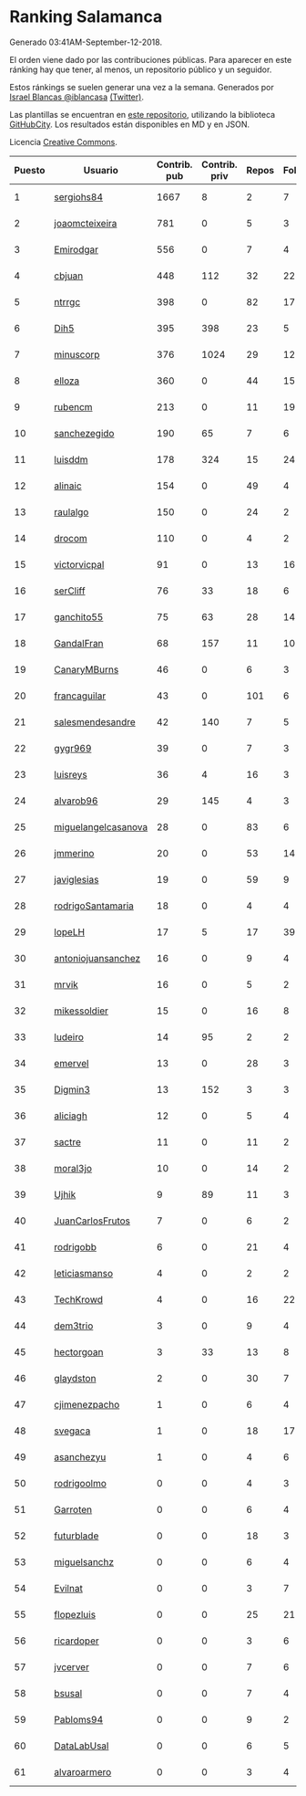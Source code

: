 # Ranking Salamanca

Generado 03:41AM-September-12-2018.

El orden viene dado por las contribuciones públicas. Para aparecer en este ránking hay que tener, al menos, un repositorio público y un seguidor.

Estos ránkings se suelen generar una vez a la semana. Generados por [Israel Blancas @iblancasa](https://github.com/iblancasa/) [(Twitter)](https://twitter.com/iblancasa).

Las plantillas se encuentran en [este repositorio](https://github.com/iblancasa/GH-Spanish-Ranking), utilizando la biblioteca [GitHubCity](https://github.com/iblancasa/GitHubCity). Los resultados están disponibles en MD y en JSON.

Licencia [Creative Commons](https://creativecommons.org/licenses/by/4.0/).

| Puesto   |  Usuario  | Contrib. pub | Contrib. priv |Repos| Followers | Desde |  Avatar  |
|----------|-----------|--------------|---------------|-----|-----------|-------|----------|
|1|[sergiohs84](https://github.com/sergiohs84)|1667|8|2|7|2015-03-28|![sergiohs84]()|
|2|[joaomcteixeira](https://github.com/joaomcteixeira)|781|0|5|3|2012-11-27|![joaomcteixeira]()|
|3|[Emirodgar](https://github.com/Emirodgar)|556|0|7|4|2013-04-30|![Emirodgar]()|
|4|[cbjuan](https://github.com/cbjuan)|448|112|32|22|2012-12-01|![cbjuan]()|
|5|[ntrrgc](https://github.com/ntrrgc)|398|0|82|17|2011-08-24|![ntrrgc]()|
|6|[Dih5](https://github.com/Dih5)|395|398|23|5|2015-04-22|![Dih5]()|
|7|[minuscorp](https://github.com/minuscorp)|376|1024|29|12|2013-03-09|![minuscorp]()|
|8|[elloza](https://github.com/elloza)|360|0|44|15|2015-02-24|![elloza]()|
|9|[rubencm](https://github.com/rubencm)|213|0|11|19|2011-06-29|![rubencm]()|
|10|[sanchezegido](https://github.com/sanchezegido)|190|65|7|6|2015-11-08|![sanchezegido]()|
|11|[luisddm](https://github.com/luisddm)|178|324|15|24|2012-12-06|![luisddm]()|
|12|[alinaic](https://github.com/alinaic)|154|0|49|4|2018-03-16|![alinaic]()|
|13|[raulalgo](https://github.com/raulalgo)|150|0|24|2|2014-07-03|![raulalgo]()|
|14|[drocom](https://github.com/drocom)|110|0|4|2|2017-10-05|![drocom]()|
|15|[victorvicpal](https://github.com/victorvicpal)|91|0|13|16|2014-12-02|![victorvicpal]()|
|16|[serCliff](https://github.com/serCliff)|76|33|18|6|2015-07-27|![serCliff]()|
|17|[ganchito55](https://github.com/ganchito55)|75|63|28|14|2013-06-17|![ganchito55]()|
|18|[GandalFran](https://github.com/GandalFran)|68|157|11|10|2017-07-07|![GandalFran]()|
|19|[CanaryMBurns](https://github.com/CanaryMBurns)|46|0|6|3|2015-11-07|![CanaryMBurns]()|
|20|[francaguilar](https://github.com/francaguilar)|43|0|101|6|2015-03-19|![francaguilar]()|
|21|[salesmendesandre](https://github.com/salesmendesandre)|42|140|7|5|2016-04-03|![salesmendesandre]()|
|22|[gygr969](https://github.com/gygr969)|39|0|7|3|2015-11-14|![gygr969]()|
|23|[luisreys](https://github.com/luisreys)|36|4|16|3|2015-11-18|![luisreys]()|
|24|[alvarob96](https://github.com/alvarob96)|29|145|4|3|2018-02-23|![alvarob96]()|
|25|[miguelangelcasanova](https://github.com/miguelangelcasanova)|28|0|83|6|2011-04-02|![miguelangelcasanova]()|
|26|[jmmerino](https://github.com/jmmerino)|20|0|53|14|2011-10-26|![jmmerino]()|
|27|[javiglesias](https://github.com/javiglesias)|19|0|59|9|2014-10-06|![javiglesias]()|
|28|[rodrigoSantamaria](https://github.com/rodrigoSantamaria)|18|0|4|4|2012-04-02|![rodrigoSantamaria]()|
|29|[lopeLH](https://github.com/lopeLH)|17|5|17|39|2014-04-29|![lopeLH]()|
|30|[antoniojuansanchez](https://github.com/antoniojuansanchez)|16|0|9|4|2013-10-01|![antoniojuansanchez]()|
|31|[mrvik](https://github.com/mrvik)|16|0|5|2|2016-04-23|![mrvik]()|
|32|[mikessoldier](https://github.com/mikessoldier)|15|0|16|8|2013-10-23|![mikessoldier]()|
|33|[ludeiro](https://github.com/ludeiro)|14|95|2|2|2018-02-05|![ludeiro]()|
|34|[emervel](https://github.com/emervel)|13|0|28|3|2014-05-11|![emervel]()|
|35|[Digmin3](https://github.com/Digmin3)|13|152|3|3|2014-06-01|![Digmin3]()|
|36|[aliciagh](https://github.com/aliciagh)|12|0|5|4|2012-01-12|![aliciagh]()|
|37|[sactre](https://github.com/sactre)|11|0|11|2|2012-03-11|![sactre]()|
|38|[moral3jo](https://github.com/moral3jo)|10|0|14|2|2010-12-15|![moral3jo]()|
|39|[Ujhik](https://github.com/Ujhik)|9|89|11|3|2017-03-07|![Ujhik]()|
|40|[JuanCarlosFrutos](https://github.com/JuanCarlosFrutos)|7|0|6|2|2017-02-23|![JuanCarlosFrutos]()|
|41|[rodrigobb](https://github.com/rodrigobb)|6|0|21|4|2012-04-12|![rodrigobb]()|
|42|[leticiasmanso](https://github.com/leticiasmanso)|4|0|2|2|2014-12-09|![leticiasmanso]()|
|43|[TechKrowd](https://github.com/TechKrowd)|4|0|16|22|2015-10-10|![TechKrowd]()|
|44|[dem3trio](https://github.com/dem3trio)|3|0|9|4|2011-05-05|![dem3trio]()|
|45|[hectorgoan](https://github.com/hectorgoan)|3|33|13|8|2013-08-12|![hectorgoan]()|
|46|[glaydston](https://github.com/glaydston)|2|0|30|7|2012-08-11|![glaydston]()|
|47|[cjimenezpacho](https://github.com/cjimenezpacho)|1|0|6|4|2012-09-26|![cjimenezpacho]()|
|48|[svegaca](https://github.com/svegaca)|1|0|18|17|2010-02-03|![svegaca]()|
|49|[asanchezyu](https://github.com/asanchezyu)|1|0|4|6|2014-05-13|![asanchezyu]()|
|50|[rodrigoolmo](https://github.com/rodrigoolmo)|0|0|4|3|2011-04-09|![rodrigoolmo]()|
|51|[Garroten](https://github.com/Garroten)|0|0|6|4|2008-05-04|![Garroten]()|
|52|[futurblade](https://github.com/futurblade)|0|0|18|3|2012-10-03|![futurblade]()|
|53|[miguelsanchz](https://github.com/miguelsanchz)|0|0|6|4|2012-07-10|![miguelsanchz]()|
|54|[Evilnat](https://github.com/Evilnat)|0|0|3|7|2011-01-12|![Evilnat]()|
|55|[flopezluis](https://github.com/flopezluis)|0|0|25|21|2010-11-01|![flopezluis]()|
|56|[ricardoper](https://github.com/ricardoper)|0|0|3|6|2013-08-04|![ricardoper]()|
|57|[jvcerver](https://github.com/jvcerver)|0|0|7|6|2013-10-22|![jvcerver]()|
|58|[bsusal](https://github.com/bsusal)|0|0|7|4|2014-02-26|![bsusal]()|
|59|[Pabloms94](https://github.com/Pabloms94)|0|0|9|2|2016-02-11|![Pabloms94]()|
|60|[DataLabUsal](https://github.com/DataLabUsal)|0|0|6|5|2016-05-18|![DataLabUsal]()|
|61|[alvaroarmero](https://github.com/alvaroarmero)|0|0|3|4|2016-01-22|![alvaroarmero]()|
